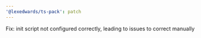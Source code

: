 ```yaml
---
'@lexedwards/ts-pack': patch
---
```


Fix: init script not configured correctly, leading to issues to correct manually
